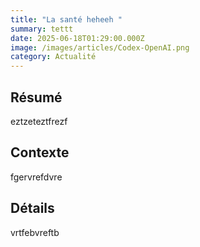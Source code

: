 ```yaml
---
title: "La santé heheeh "
summary: tettt
date: 2025-06-18T01:29:00.000Z
image: /images/articles/Codex-OpenAI.png
category: Actualité
---
```

## Résumé

eztzeteztfrezf

## Contexte

fgervrefdvre

## Détails

vrtfebvreftb
